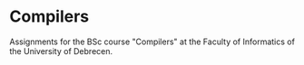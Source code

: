 # Compilers

Assignments for the BSc course "Compilers" at the Faculty of Informatics of the University of Debrecen.
